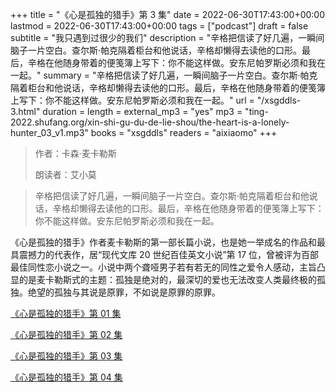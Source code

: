 +++
title = "《心是孤独的猎手》第 3 集"
date = 2022-06-30T17:43:00+00:00
lastmod = 2022-06-30T17:43:00+00:00
tags = ["podcast"]
draft = false
subtitle = "我只遇到过很少的我们"
description = "辛格把信读了好几遍，一瞬间脑子一片空白。查尔斯·帕克隔着柜台和他说话，辛格却懒得去读他的口形。最后，辛格在他随身带着的便笺簿上写下：你不能这样做。安东尼帕罗斯必须和我在一起。"
summary = "辛格把信读了好几遍，一瞬间脑子一片空白。查尔斯·帕克隔着柜台和他说话，辛格却懒得去读他的口形。最后，辛格在他随身带着的便笺簿上写下：你不能这样做。安东尼帕罗斯必须和我在一起。"
url = "/xsgddls-3.html"
duration = 
length = 
external_mp3 = "yes"
mp3 = "ting-2022.shufang.org/xin-shi-gu-du-de-lie-shou/the-heart-is-a-lonely-hunter_03_v1.mp3"
books = "xsgddls"
readers = "aixiaomo"
+++

> 作者：卡森·麦卡勒斯
>
> 朗读者：艾小莫

> 辛格把信读了好几遍，一瞬间脑子一片空白。查尔斯·帕克隔着柜台和他说话，辛格却懒得去读他的口形。最后，辛格在他随身带着的便笺簿上写下：你不能这样做。安东尼帕罗斯必须和我在一起。

《心是孤独的猎手》作者麦卡勒斯的第一部长篇小说，也是她一举成名的作品和最具震撼力的代表作，居“现代文库 20 世纪百佳英文小说”第 17 位，曾被评为百部最佳同性恋小说之一。小说中两个聋哑男子若有若无的同性之爱令人感动，主旨凸显的是麦卡勒斯式的主题：孤独是绝对的，最深切的爱也无法改变人类最终极的孤独。绝望的孤独与其说是原罪，不如说是原罪的原罪。

[《心是孤独的猎手》第 01 集](./xsgddls-1.html)

[《心是孤独的猎手》第 02 集](./xsgddls-2.html)

[《心是孤独的猎手》第 03 集](./xsgddls-3.html)

[《心是孤独的猎手》第 04 集](./xsgddls-4.html)
